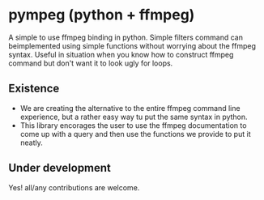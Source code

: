 # pympeg (python + ffmpeg)
A simple to use ffmpeg binding in python. Simple filters command can beimplemented using simple functions without worrying about the ffmpeg syntax.
Useful in situation when you know how to construct ffmpeg command but don't want it to look ugly for loops. 

## Existence
* We are creating the alternative to the entire ffmpeg command line experience, but a rather easy way tu put the same syntax in python.
* This library encorages the user to use the ffmpeg documentation to come up with a query and then use the functions we provide to put it neatly.

## Under development
Yes! all/any contributions are welcome.

